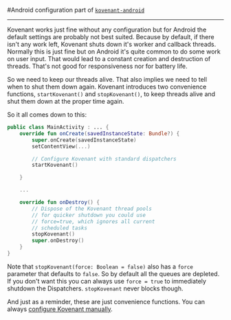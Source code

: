 #Android configuration
part of [`kovenant-android`](../index.md#artifacts)

---

Kovenant works just fine without any configuration but for Android the default settings are probably
not best suited. Because by default, if there isn't any work left, Kovenant shuts down it's worker and callback threads.
Normally this is just fine but on Android it's quite common to do some work on user input. That would lead to
a constant creation and destruction of threads. That's not good for responsiveness nor for battery life.
 
So we need to keep our threads alive. That also implies we need to tell when to shut them down again. Kovenant
introduces two convenience functions, `startKovenant()` and `stopKovenant()`, to keep threads alive and shut them 
down at the proper time again.

So it all comes down to this:

```kt
public class MainActivity : ... {
    override fun onCreate(savedInstanceState: Bundle?) {
        super.onCreate(savedInstanceState)
        setContentView(...)

        // Configure Kovenant with standard dispatchers
        startKovenant()

    }

    ...

    override fun onDestroy() {
        // Dispose of the Kovenant thread pools
        // for quicker shutdown you could use
        // force=true, which ignores all current
        // scheduled tasks
        stopKovenant()
        super.onDestroy()
    }
}
```

Note that `stopKovenant(force: Boolean = false)` also has a `force` parameter that defaults to `false`. So by default 
all the queues are depleted. If you don't want this you can always use `force = true` to immediately shutdown the 
Dispatchers. `stopKovenant` never blocks though.

And just as a reminder, these are just convenience functions. You can always [configure Kovenant manually](../api/core_config.md).